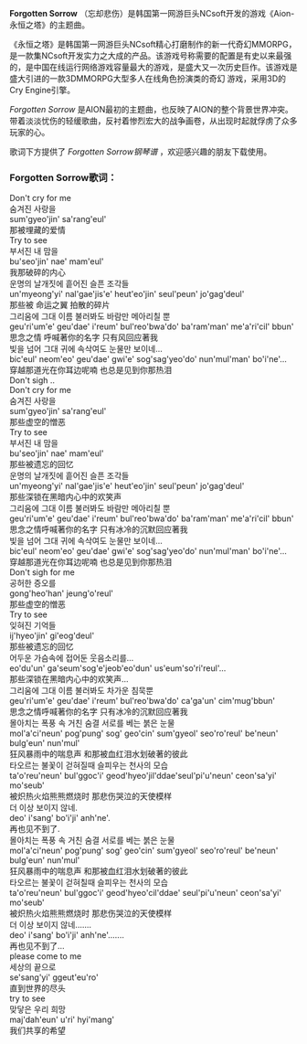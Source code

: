 

**Forgotten Sorrow** （忘却悲伤）是韩国第一网游巨头NCsoft开发的游戏《Aion-永恒之塔》的主题曲。

  

《永恒之塔》是韩国第一网游巨头NCsoft精心打磨制作的新一代奇幻MMORPG，是一款集NCsoft开发实力之大成的产品。该游戏号称需要的配置是有史以来最强的，是中国在线运行网络游戏容量最大的游戏，是盛大又一次历史巨作。该游戏是盛大引进的一款3DMMORPG大型多人在线角色扮演类的奇幻
游戏，采用3D的Cry Engine引擎。

  

_Forgotten Sorrow_
是AION最初的主题曲，也反映了AION的整个背景世界冲突。带着淡淡忧伤的轻缓歌曲，反衬着惨烈宏大的战争画卷，从出现时起就俘虏了众多玩家的心。

  

歌词下方提供了 _Forgotten Sorrow钢琴谱_ ，欢迎感兴趣的朋友下载使用。

### Forgotten Sorrow歌词：

Don't cry for me  
숨겨진 사랑을  
sum'gyeo'jin' sa'rang'eul'  
那被埋藏的爱情  
Try to see  
부서진 내 맘을  
bu'seo'jin' nae' mam'eul'  
我那破碎的内心  
운명의 날개짓에 흩어진 슬픈 조각들  
un'myeong'yi' nal'gae'jis'e' heut'eo'jin' seul'peun' jo'gag'deul'  
那些被 命运之翼 拍散的碎片  
그리움에 그대 이름 불러봐도 바람만 메아리칠 뿐  
geu'ri'um'e' geu'dae' i'reum' bul'reo'bwa'do' ba'ram'man' me'a'ri'cil' bbun'  
思念之情 呼喊著你的名字 只有风回应著我  
빛을 넘어 그대 귀에 속삭여도 눈물만 보이네...  
bic'eul' neom'eo' geu'dae' gwi'e' sog'sag'yeo'do' nun'mul'man' bo'i'ne'...  
穿越那道光在你耳边呢喃 也总是见到你那热泪  
Don't sigh ..  
Don't cry for me  
숨겨진 사랑을  
sum'gyeo'jin' sa'rang'eul'  
那些虚空的憎恶  
Try to see  
부서진 내 맘을  
bu'seo'jin' nae' mam'eul'  
那些被遗忘的回忆  
운명의 날개짓에 흩어진 슬픈 조각들  
un'myeong'yi' nal'gae'jis'e' heut'eo'jin' seul'peun' jo'gag'deul'  
那些深锁在黑暗内心中的欢笑声  
그리움에 그대 이름 불러봐도 바람만 메아리칠 뿐  
geu'ri'um'e' geu'dae' i'reum' bul'reo'bwa'do' ba'ram'man' me'a'ri'cil' bbun'  
思念之情呼喊著你的名字 只有冰冷的沉默回应著我  
빛을 넘어 그대 귀에 속삭여도 눈물만 보이네...  
bic'eul' neom'eo' geu'dae' gwi'e' sog'sag'yeo'do' nun'mul'man' bo'i'ne'...  
穿越那道光在你耳边呢喃 也总是见到你那热泪  
Don't sigh for me  
공허한 증오를  
gong'heo'han' jeung'o'reul'  
那些虚空的憎恶  
Try to see  
잊혀진 기억들  
ij'hyeo'jin' gi'eog'deul'  
那些被遗忘的回忆  
어두운 가슴속에 접어둔 웃음소리를...  
eo'du'un' ga'seum'sog'e'jeob'eo'dun' us'eum'so'ri'reul'...  
那些深锁在黑暗内心中的欢笑声...  
그리움에 그대 이름 불러봐도 차가운 침묵뿐  
geu'ri'um'e' geu'dae' i'reum' bul'reo'bwa'do' ca'ga'un' cim'mug'bbun'  
思念之情呼喊著你的名字 只有冰冷的沉默回应著我  
몰아치는 폭풍 속 거친 숨결 서로를 베는 붉은 눈물  
mol'a'ci'neun' pog'pung' sog' geo'cin' sum'gyeol' seo'ro'reul' be'neun'
bulg'eun' nun'mul'  
狂风暴雨中的喘息声 和那被血红泪水划破著的彼此  
타오르는 불꽃이 걷혀질때 슬피우는 천사의 모습  
ta'o'reu'neun' bul'ggoc'i' geod'hyeo'jil'ddae'seul'pi'u'neun' ceon'sa'yi'
mo'seub'  
被炽热火焰熊熊燃烧时 那悲伤哭泣的天使模样  
더 이상 보이지 않네.  
deo' i'sang' bo'i'ji' anh'ne'.  
再也见不到了.  
몰아치는 폭풍 속 거친 숨결 서로를 베는 붉은 눈물  
mol'a'ci'neun' pog'pung' sog' geo'cin' sum'gyeol' seo'ro'reul' be'neun'
bulg'eun' nun'mul'  
狂风暴雨中的喘息声 和那被血红泪水划破著的彼此  
타오르는 불꽃이 걷혀칠때 슬피우는 천사의 모습  
ta'o'reu'neun' bul'ggoc'i' geod'hyeo'cil'ddae' seul'pi'u'neun' ceon'sa'yi'
mo'seub'  
被炽热火焰熊熊燃烧时 那悲伤哭泣的天使模样  
더 이상 보이지 않네.......  
deo' i'sang' bo'i'ji' anh'ne'.......  
再也见不到了…  
please come to me  
세상의 끝으로  
se'sang'yi' ggeut'eu'ro'  
直到世界的尽头  
try to see  
맞닿은 우리 희망  
maj'dah'eun' u'ri' hyi'mang'  
我们共享的希望

